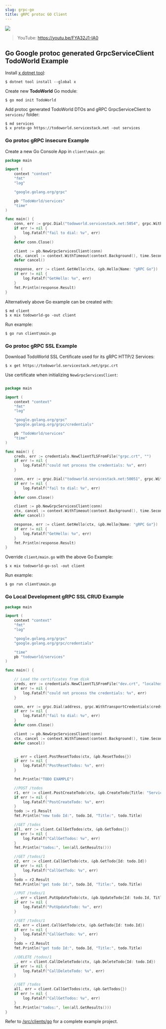 ```yaml
---
slug: grpc-go
title: gRPC protoc GO Client
---
```


[![](https://raw.githubusercontent.com/ServiceStack/docs/master/docs/images/grpc/go.png)](https://youtu.be/FYA32J1-IA0)

> YouTube: https://youtu.be/FYA32J1-IA0

## Go Google protoc generated GrpcServiceClient TodoWorld Example

Install [x dotnet tool](https://docs.servicestack.net/dotnet-tool):
    
    $ dotnet tool install --global x 

Create new **TodoWorld** Go module:

    $ go mod init TodoWorld

Add protoc generated TodoWorld DTOs and gRPC GrpcServiceClient to `services/` folder:

    $ md services
    $ x proto-go https://todoworld.servicestack.net -out services

### Go protoc gRPC insecure Example

Create a new Go Console App in `client\main.go`:

```go
package main

import (
    context "context"
    "fmt"
    "log"

    "google.golang.org/grpc"

    pb "TodoWorld/services"
    "time"
)

func main() {
    conn, err := grpc.Dial("todoworld.servicestack.net:5054", grpc.WithInsecure())
    if err != nil {
        log.Fatalf("fail to dial: %v", err)
    }
    defer conn.Close()

    client := pb.NewGrpcServicesClient(conn)
    ctx, cancel := context.WithTimeout(context.Background(), time.Second)
    defer cancel()

    response, err := client.GetHello(ctx, &pb.Hello{Name: "gRPC Go"})
    if err != nil {
        log.Fatalf("GetHello: %v", err)
    }
    fmt.Println(response.Result)
}
```

Alternatively above Go example can be created with:

    $ md client
    $ x mix todoworld-go -out client

Run example:

    $ go run client\main.go

### Go protoc gRPC SSL Example

Download TodoWorld SSL Certificate used for its gRPC HTTP/2 Services:

    $ x get https://todoworld.servicestack.net/grpc.crt 

Use certificate when initializing `NewGrpcServicesClient`:

```go

package main

import (
    context "context"
    "fmt"
    "log"

    "google.golang.org/grpc"
    "google.golang.org/grpc/credentials"

    pb "TodoWorld/services"
    "time"
)

func main() {
    creds, err := credentials.NewClientTLSFromFile("grpc.crt", "")
    if err != nil {
        log.Fatalf("could not process the credentials: %v", err)
    }

    conn, err := grpc.Dial("todoworld.servicestack.net:50051", grpc.WithTransportCredentials(creds))
    if err != nil {
        log.Fatalf("fail to dial: %v", err)
    }
    defer conn.Close()

    client := pb.NewGrpcServicesClient(conn)
    ctx, cancel := context.WithTimeout(context.Background(), time.Second)
    defer cancel()

    response, err := client.GetHello(ctx, &pb.Hello{Name: "gRPC Go"})
    if err != nil {
        log.Fatalf("GetHello: %v", err)
    }
    fmt.Println(response.Result)
}
```

Override `client/main.go` with the above Go Example: 

    $ x mix todoworld-go-ssl -out client

Run example:

    $ go run client\main.go

### Go Local Development gRPC SSL CRUD Example

```go
package main

import (
    context "context"
    "fmt"
    "log"

    "google.golang.org/grpc"
    "google.golang.org/grpc/credentials"

    "time"
    pb "todoworld/services"
)

func main() {

    // Load the certificates from disk
    creds, err := credentials.NewClientTLSFromFile("dev.crt", "localhost:5001")
    if err != nil {
        log.Fatalf("could not process the credentials: %v", err)
    }

    conn, err := grpc.Dial(address, grpc.WithTransportCredentials(creds))
    if err != nil {
        log.Fatalf("fail to dial: %v", err)
    }
    defer conn.Close()

    client := pb.NewGrpcServicesClient(conn)
    ctx, cancel := context.WithTimeout(context.Background(), time.Second)
    defer cancel()


    _, err = client.PostResetTodos(ctx, &pb.ResetTodos{})
    if err != nil {
        log.Fatalf("PostResetTodos: %v", err)
    }

    fmt.Println("TODO EXAMPLE")

    //POST /todos
    r1, err := client.PostCreateTodo(ctx, &pb.CreateTodo{Title: "ServiceStack"})
    if err != nil {
        log.Fatalf("PostCreateTodo: %v", err)
    }
    todo := r1.Result
    fmt.Println("new todo Id:", todo.Id, "Title:", todo.Title)

    //GET /todos
    all, err := client.CallGetTodos(ctx, &pb.GetTodos{})
    if err != nil {
        log.Fatalf("CallGetTodos: %v", err)
    }
    fmt.Println("todos:", len(all.GetResults()))

    //GET /todos/1
    r2, err := client.CallGetTodo(ctx, &pb.GetTodo{Id: todo.Id})
    if err != nil {
        log.Fatalf("CallGetTodo: %v", err)
    }
    todo = r2.Result
    fmt.Println("get todo Id:", todo.Id, "Title:", todo.Title)

    //PUT /todos/1
    _, err = client.PutUpdateTodo(ctx, &pb.UpdateTodo{Id: todo.Id, Title: "gRPC"})
    if err != nil {
        log.Fatalf("PutUpdateTodo: %v", err)
    }

    //GET /todos/1
    r2, err = client.CallGetTodo(ctx, &pb.GetTodo{Id: todo.Id})
    if err != nil {
        log.Fatalf("CallGetTodo: %v", err)
    }
    todo = r2.Result
    fmt.Println("get todo Id:", todo.Id, "Title:", todo.Title)

    //DELETE /todos/1
    _, err = client.CallDeleteTodo(ctx, &pb.DeleteTodo{Id: todo.Id})
    if err != nil {
        log.Fatalf("CallDeleteTodo: %v", err)
    }

    //GET /todos
    all, err = client.CallGetTodos(ctx, &pb.GetTodos{})
    if err != nil {
        log.Fatalf("CallGetTodos: %v", err)
    }
    fmt.Println("todos:", len(all.GetResults()))
}
```

Refer to [/src/clients/go](https://github.com/NetCoreApps/todo-world/tree/master/src/clients/go)
for a complete example project.
